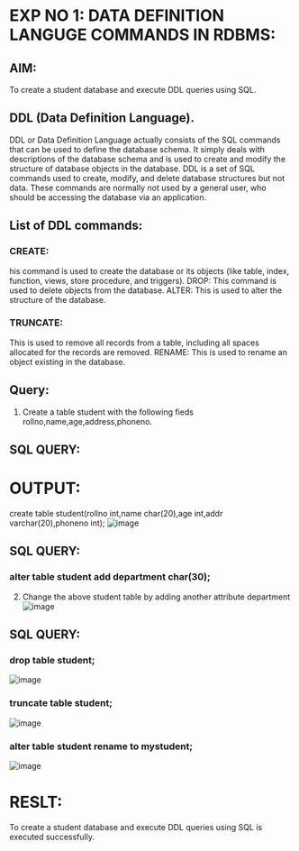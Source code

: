 # EXP NO 1: DATA DEFINITION LANGUGE COMMANDS IN RDBMS:
## AIM:
To create a student database and execute DDL queries using SQL.
## DDL (Data Definition Language).
DDL or Data Definition Language actually consists of the SQL commands that can be used to define the database schema. It simply deals with descriptions of the database schema and is used to create and modify the structure of database objects in the database. DDL is a set of SQL commands used to create, modify, and delete database structures but not data. These commands are normally not used by a general user, who should be accessing the database via an application.
## List of DDL commands:
### CREATE:
his command is used to create the database or its objects (like table, index, function, views, store procedure, and triggers). DROP: This command is used to delete objects from the database. ALTER: This is used to alter the structure of the database.
### TRUNCATE:
This is used to remove all records from a table, including all spaces allocated for the records are removed. RENAME: This is used to rename an object existing in the database.
## Query:
1) Create a table student with the following fieds rollno,name,age,address,phoneno.
## SQL QUERY: 
# OUTPUT:
create table student(rollno int,name char(20),age int,addr varchar(20),phoneno int);
![image](https://github.com/Jeevithaelumalai/G2_DBMS/assets/118708245/04159bcd-7e7e-498c-92b6-a0cf49f97014)
## SQL QUERY:
### alter table student add department char(30);
2) Change the above student table by adding another attribute department
![image](https://github.com/Jeevithaelumalai/G2_DBMS/assets/118708245/efb61fb6-0680-43b8-992a-3553dc9f2970)
## SQL QUERY:
### drop table student;

![image](https://github.com/Jeevithaelumalai/G2_DBMS/assets/118708245/e5e5796b-5164-46cf-bc28-d745c9c00240)
### truncate table student;

![image](https://github.com/Jeevithaelumalai/G2_DBMS/assets/118708245/7c7b3c48-3e22-4cfd-afd0-a8352cd453b5)
### alter table student rename to mystudent;

![image](https://github.com/Jeevithaelumalai/G2_DBMS/assets/118708245/e51ca246-2e5c-4819-a327-efa3a0ad9db7)
# RESLT:
To create a student database and execute DDL queries using SQL is executed successfully.
